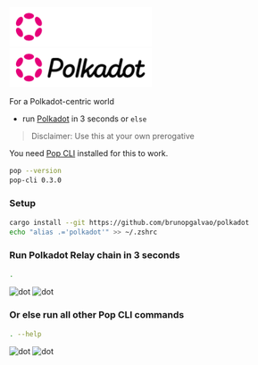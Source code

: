 <img height="70px" alt="Polkadot SDK Logo" src="https://github.com/paritytech/polkadot-sdk/raw/master/docs/images/Polkadot_Logo_Horizontal_Pink_White.png#gh-dark-mode-only"/>
<img height="70px" alt="Polkadot SDK Logo" src="https://github.com/paritytech/polkadot-sdk/raw/master/docs/images/Polkadot_Logo_Horizontal_Pink_Black.png#gh-light-mode-only"/>

For a Polkadot-centric world
- run [Polkadot](https://polkadot.network) in 3 seconds or `else`

> Disclaimer: Use this at your own prerogative

You need [Pop CLI](https://github.com/r0gue-io/pop-cli) installed for this to work.
```sh
pop --version
pop-cli 0.3.0
```

### Setup
```sh
cargo install --git https://github.com/brunopgalvao/polkadot
echo "alias .='polkadot'" >> ~/.zshrc
```

### Run Polkadot Relay chain in 3 seconds
```sh
.
```
<img src="https://github.com/user-attachments/assets/de35f284-f36e-4bd9-8650-7ab83bb9fc80#gh-light-mode-only" alt="dot" width="700" />
<img src="https://github.com/user-attachments/assets/4ae333b0-9180-44d0-98e8-51d42f34cfa4#gh-dark-mode-only" alt="dot" width="700" />



### Or else run all other Pop CLI commands
```sh
. --help
```
<img src="https://github.com/user-attachments/assets/e2f06ecb-f74e-48d6-8b4d-31dad6c9efb5#gh-light-mode-only" alt="dot" width="700" />
<img src="https://github.com/user-attachments/assets/a8994a88-3339-49a7-a1bd-db188637e893#gh-dark-mode-only" alt="dot" width="700" />

